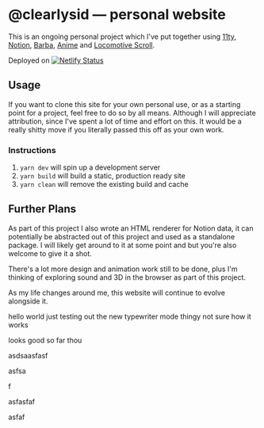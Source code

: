# @clearlysid — personal website

This is an ongoing personal project which I've put together using [11ty](https://www.11ty.dev), [Notion](https://http://notion.so/), [Barba](https://barba.js.org), [Anime](https://animejs.com) and [Locomotive Scroll](https://locomotivemtl.github.io/locomotive-scroll/).

Deployed on [![Netlify Status](https://api.netlify.com/api/v1/badges/4fc3be70-90bc-44a2-80f0-8deebc83575a/deploy-status)](https://app.netlify.com/sites/sidds/deploys)

## Usage

If you want to clone this site for your own personal use, or as a starting point for a project, feel free to do so by all means. Although I will appreciate attribution, since I've spent a lot of time and effort on this. It would be a really shitty move if you literally passed this off as your own work.

### Instructions

1. `yarn dev` will spin up a development server
2. `yarn build` will build a static, production ready site
3. `yarn clean` will remove the existing build and cache

## Further Plans

As part of this project I also wrote an HTML renderer for Notion data, it can potentially be abstracted out of this project and used as a standalone package. I will likely get around to it at some point and but you're also welcome to give it a shot.

There's a lot more design and animation work still to be done, plus I'm thinking of exploring sound and 3D in the browser as part of this project.

As my life changes around me, this website will continue to evolve alongside it.





hello world just testing out the new typewriter mode thingy not sure how it works



looks good so far thou



asdsaasfasf



asfsa

f

asfasfaf

asfaf
